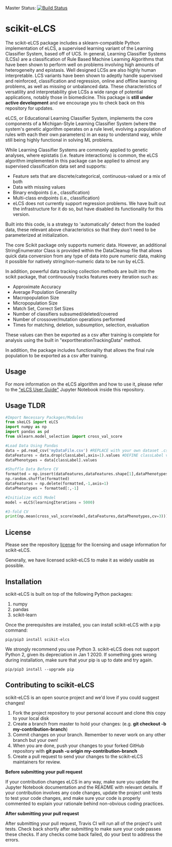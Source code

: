 Master Status: [![Build Status](https://travis-ci.com/UrbsLab/scikit-eLCS.svg?branch=master)](https://travis-ci.com/UrbsLab/scikit-eLCS)

# scikit-eLCS

The scikit-eLCS package includes a sklearn-compatible Python implementation of eLCS, a supervised learning variant of the Learning Classifier System, based off of UCS. In general, Learning Classifier Systems (LCSs) are a classification of Rule Based Machine Learning Algorithms that have been shown to perform well on problems involving high amounts of heterogeneity and epistasis. Well designed LCSs are also highly human interpretable. LCS variants have been shown to adeptly handle supervised and reinforced, classification and regression, online and offline learning problems, as well as missing or unbalanced data. These characteristics of versatility and interpretability give LCSs a wide range of potential applications, notably those in biomedicine. This package is **still under active development** and we encourage you to check back on this repository for updates.

eLCS, or Educational Learning Classifier System, implements the core components of a Michigan-Style Learning Classifier System (where the system's genetic algorithm operates on a rule level, evolving a population of rules with each their own parameters) in an easy to understand way, while still being highly functional in solving ML problems.

While Learning Classifier Systems are commonly applied to genetic analyses, where epistatis (i.e. feature interactions) is common, the eLCS algorithm implemented in this package can be applied to almost any supervised classification data set and supports:

* Feature sets that are discrete/categorical, continuous-valued or a mix of both
* Data with missing values
* Binary endpoints (i.e., classification)
* Multi-class endpoints (i.e., classification)
* eLCS does not currently support regression problems. We have built out the infrastructure for it do so, but have disabled its functionality for this version.

Built into this code, is a strategy to 'automatically' detect from the loaded data, these relevant above characteristics so that they don't need to be parameterized at initialization.

The core Scikit package only supports numeric data. However, an additional StringEnumerator Class is provided within the DataCleanup file that allows quick data conversion from any type of data into pure numeric data, making it possible for natively string/non-numeric data to be run by eLCS.

In addition, powerful data tracking collection methods are built into the scikit package, that continuously tracks features every iteration such as:

* Approximate Accuracy
* Average Population Generality
* Macropopulation Size
* Micropopulation Size
* Match Set, Correct Set Sizes
* Number of classifiers subsumed/deleted/covered
* Number of crossover/mutation operations performed
* Times for matching, deletion, subsumption, selection, evaluation

These values can then be exported as a csv after training is complete for analysis using the built in "exportIterationTrackingData" method.

In addition, the package includes functionality that allows the final rule population to be exported as a csv after training.

## Usage
For more information on the eLCS algorithm and how to use it, please refer to the ["eLCS User Guide"](https://github.com/UrbsLab/scikit-eLCS/blob/master/eLCS%20User%20Guide.ipynb) Jupyter Notebook inside this repository.

## Usage TLDR
```python
#Import Necessary Packages/Modules
from skeLCS import eLCS
import numpy as np
import pandas as pd
from sklearn.model_selection import cross_val_score

#Load Data Using Pandas
data = pd.read_csv('myDataFile.csv') #REPLACE with your own dataset .csv filename
dataFeatures = data.drop(classLabel,axis=1).values #DEFINE classLabel variable as the Str at the top of your dataset's class column
dataPhenotypes = data[classLabel].values

#Shuffle Data Before CV
formatted = np.insert(dataFeatures,dataFeatures.shape[1],dataPhenotypes,1)
np.random.shuffle(formatted)
dataFeatures = np.delete(formatted,-1,axis=1)
dataPhenotypes = formatted[:,-1]

#Initialize eLCS Model
model = eLCS(learningIterations = 5000)

#3-fold CV
print(np.mean(cross_val_score(model,dataFeatures,dataPhenotypes,cv=3)))
```

## License
Please see the repository [license](https://github.com/UrbsLab/scikit-eLCS/blob/master/LICENSE) for the licensing and usage information for scikit-eLCS.

Generally, we have licensed scikit-eLCS to make it as widely usable as possible.

## Installation
scikit-eLCS is built on top of the following Python packages:
<ol>
  <li> numpy </li>
  <li> pandas </li>
  <li> scikit-learn </li>
</ol>

Once the prerequisites are installed, you can install scikit-eLCS with a pip command:
```
pip/pip3 install scikit-elcs
```
We strongly recommend you use Python 3. scikit-eLCS does not support Python 2, given its depreciation in Jan 1 2020. If something goes wrong during installation, make sure that your pip is up to date and try again.
```
pip/pip3 install --upgrade pip
```

## Contributing to scikit-eLCS
scikit-eLCS is an open source project and we'd love if you could suggest changes!

<ol>
  <li> Fork the project repository to your personal account and clone this copy to your local disk</li>
  <li> Create a branch from master to hold your changes: (e.g. <b>git checkout -b my-contribution-branch</b>) </li>
  <li> Commit changes on your branch. Remember to never work on any other branch but your own! </li>
  <li> When you are done, push your changes to your forked GitHub repository with <b>git push -u origin my-contribution-branch</b> </li>
  <li> Create a pull request to send your changes to the scikit-eLCS maintainers for review. </li>
</ol>

**Before submitting your pull request**

If your contribution changes eLCS in any way, make sure you update the Jupyter Notebook documentation and the README with relevant details. If your contribution involves any code changes, update the project unit tests to test your code changes, and make sure your code is properly commented to explain your rationale behind non-obvious coding practices.

**After submitting your pull request**

After submitting your pull request, Travis CI will run all of the project's unit tests. Check back shortly after submitting to make sure your code passes these checks. If any checks come back failed, do your best to address the errors.
